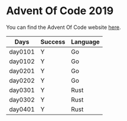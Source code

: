 # Advent Of Code 2019

You can find the Advent Of Code website [here](https://adventofcode.com/2019).

| Days    | Success | Language |
| ------- | ------- | -------- |
| day0101 | Y       | Go       |
| day0102 | Y       | Go       |
| day0201 | Y       | Go       |
| day0202 | Y       | Go       |
| day0301 | Y       | Rust     |
| day0302 | Y       | Rust     |
| day0401 | Y       | Rust     |
